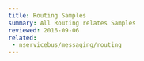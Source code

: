 ```yaml
---
title: Routing Samples
summary: All Routing relates Samples
reviewed: 2016-09-06
related:
 - nservicebus/messaging/routing
---
```

